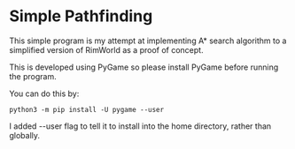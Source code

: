 # Simple Pathfinding

This simple program is my attempt at implementing A* search algorithm to a simplified version of RimWorld as a proof of concept.

This is developed using PyGame so please install PyGame before running the program.

You can do this by:

```
python3 -m pip install -U pygame --user
```

I added --user flag to tell it to install into the home directory, rather than globally. 
